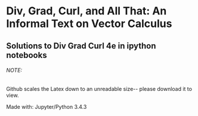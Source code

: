 # Div, Grad, Curl, and All That: An Informal Text on Vector Calculus
## Solutions to Div Grad Curl 4e in ipython notebooks


###### NOTE: 
Github scales the Latex down to an unreadable size-- please download it to view.

Made with: Jupyter/Python 3.4.3

